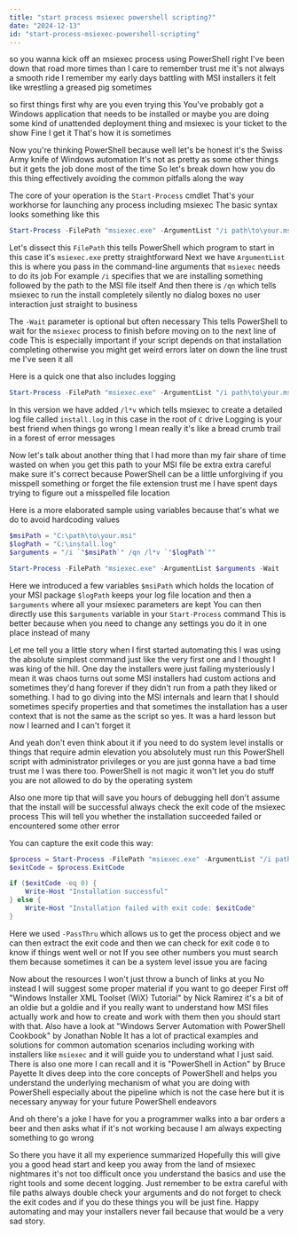```yaml
---
title: "start process msiexec powershell scripting?"
date: "2024-12-13"
id: "start-process-msiexec-powershell-scripting"
---
```


so you wanna kick off an msiexec process using PowerShell right I've been down that road more times than I care to remember trust me it's not always a smooth ride I remember my early days battling with MSI installers it felt like wrestling a greased pig sometimes

 so first things first why are you even trying this You've probably got a Windows application that needs to be installed or maybe you are doing some kind of unattended deployment thing and msiexec is your ticket to the show Fine I get it That's how it is sometimes

Now you're thinking PowerShell because well let's be honest it's the Swiss Army knife of Windows automation It's not as pretty as some other things but it gets the job done most of the time So let's break down how you do this thing effectively avoiding the common pitfalls along the way

The core of your operation is the `Start-Process` cmdlet That's your workhorse for launching any process including msiexec The basic syntax looks something like this

```powershell
Start-Process -FilePath "msiexec.exe" -ArgumentList "/i path\to\your.msi /qn" -Wait
```

Let's dissect this `FilePath` this tells PowerShell which program to start in this case it's `msiexec.exe` pretty straightforward Next we have `ArgumentList` this is where you pass in the command-line arguments that `msiexec` needs to do its job For example `/i` specifies that we are installing something followed by the path to the MSI file itself And then there is `/qn` which tells msiexec to run the install completely silently no dialog boxes no user interaction just straight to business

The `-Wait` parameter is optional but often necessary This tells PowerShell to wait for the `msiexec` process to finish before moving on to the next line of code This is especially important if your script depends on that installation completing otherwise you might get weird errors later on down the line trust me I've seen it all

Here is a quick one that also includes logging

```powershell
Start-Process -FilePath "msiexec.exe" -ArgumentList "/i path\to\your.msi /qn /l*v C:\install.log" -Wait
```

In this version we have added `/l*v` which tells msiexec to create a detailed log file called `install.log` in this case in the root of `C` drive Logging is your best friend when things go wrong I mean really it's like a bread crumb trail in a forest of error messages

Now let's talk about another thing that I had more than my fair share of time wasted on when you get this path to your MSI file be extra extra careful make sure it's correct because PowerShell can be a little unforgiving if you misspell something or forget the file extension trust me I have spent days trying to figure out a misspelled file location

Here is a more elaborated sample using variables because that's what we do to avoid hardcoding values

```powershell
$msiPath = "C:\path\to\your.msi"
$logPath = "C:\install.log"
$arguments = "/i `"$msiPath`" /qn /l*v `"$logPath`""

Start-Process -FilePath "msiexec.exe" -ArgumentList $arguments -Wait
```

Here we introduced a few variables `$msiPath` which holds the location of your MSI package `$logPath` keeps your log file location and then a `$arguments` where all your msiexec parameters are kept You can then directly use this `$arguments` variable in your `Start-Process` command This is better because when you need to change any settings you do it in one place instead of many

Let me tell you a little story when I first started automating this I was using the absolute simplest command just like the very first one and I thought I was king of the hill. One day the installers were just failing mysteriously I mean it was chaos turns out some MSI installers had custom actions and sometimes they'd hang forever if they didn't run from a path they liked or something. I had to go diving into the MSI internals and learn that I should sometimes specify properties and that sometimes the installation has a user context that is not the same as the script so yes. It was a hard lesson but now I learned and I can't forget it

And yeah don't even think about it if you need to do system level installs or things that require admin elevation you absolutely must run this PowerShell script with administrator privileges or you are just gonna have a bad time trust me I was there too. PowerShell is not magic it won't let you do stuff you are not allowed to do by the operating system

Also one more tip that will save you hours of debugging hell don't assume that the install will be successful always check the exit code of the msiexec process This will tell you whether the installation succeeded failed or encountered some other error

You can capture the exit code this way:

```powershell
$process = Start-Process -FilePath "msiexec.exe" -ArgumentList "/i path\to\your.msi /qn" -Wait -PassThru
$exitCode = $process.ExitCode

if ($exitCode -eq 0) {
    Write-Host "Installation successful"
} else {
    Write-Host "Installation failed with exit code: $exitCode"
}
```

Here we used `-PassThru` which allows us to get the process object and we can then extract the exit code and then we can check for exit code `0` to know if things went well or not If you see other numbers you must search them because sometimes it can be a system level issue you are facing

Now about the resources I won't just throw a bunch of links at you No instead I will suggest some proper material if you want to go deeper First off "Windows Installer XML Toolset (WiX) Tutorial" by Nick Ramirez it's a bit of an oldie but a goldie and if you really want to understand how MSI files actually work and how to create and work with them then you should start with that. Also have a look at "Windows Server Automation with PowerShell Cookbook" by Jonathan Noble It has a lot of practical examples and solutions for common automation scenarios including working with installers like `msiexec` and it will guide you to understand what I just said. There is also one more I can recall and it is "PowerShell in Action" by Bruce Payette It dives deep into the core concepts of PowerShell and helps you understand the underlying mechanism of what you are doing with PowerShell especially about the pipeline which is not the case here but it is necessary anyway for your future PowerShell endeavors

And oh there's a joke I have for you a programmer walks into a bar orders a beer and then asks what if it's not working because I am always expecting something to go wrong

So there you have it all my experience summarized Hopefully this will give you a good head start and keep you away from the land of msiexec nightmares it's not too difficult once you understand the basics and use the right tools and some decent logging. Just remember to be extra careful with file paths always double check your arguments and do not forget to check the exit codes and if you do these things you will be just fine. Happy automating and may your installers never fail because that would be a very sad story.
